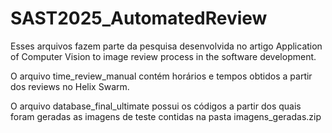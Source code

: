 # SAST2025_AutomatedReview

Esses arquivos fazem parte da pesquisa desenvolvida no artigo Application of Computer Vision to image review process in the software development. 

O arquivo time_review_manual contém horários e tempos obtidos a partir dos reviews no Helix Swarm.

O arquivo database_final_ultimate possui os códigos a partir dos quais foram geradas as imagens de teste contidas na pasta imagens_geradas.zip

